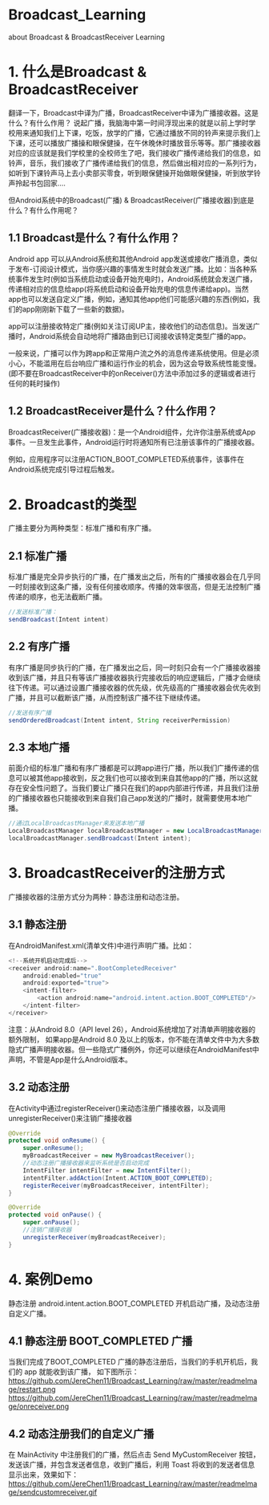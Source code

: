 # Broadcast_Learning
about Broadcast &amp; BroadcastReceiver Learning

# 1. 什么是Broadcast & BroadcastReceiver
翻译一下，Broadcast中译为广播，BroadcastReceiver中译为广播接收器。这是什么？有什么作用？
说起广播，我脑海中第一时间浮现出来的就是以前上学时学校用来通知我们上下课，吃饭，放学的广播，它通过播放不同的铃声来提示我们上下课，还可以播放广播操和眼保健操，在午休晚休时播放音乐等等。那广播接收器对应的应该就是我们学校里的全校师生了吧，我们接收广播传递给我们的信息，如铃声，音乐，我们接收了广播传递给我们的信息，然后做出相对应的一系列行为，如听到下课铃声马上去小卖部买零食，听到眼保健操开始做眼保健操，听到放学铃声拎起书包回家....

但Android系统中的Broadcast(广播) & BroadcastReceiver(广播接收器)到底是什么？有什么作用呢？

## 1.1 Broadcast是什么？有什么作用？
Android app 可以从Android系统和其他Android app发送或接收广播消息，类似于发布-订阅设计模式，当你感兴趣的事情发生时就会发送广播。比如：当各种系统事件发生时(例如当系统启动或设备开始充电时)，Android系统就会发送广播，传递相对应的信息给app(将系统启动和设备开始充电的信息传递给app)。当然app也可以发送自定义广播，例如，通知其他app他们可能感兴趣的东西(例如，我们的app刚刚新下载了一些新的数据)。

app可以注册接收特定广播(例如关注订阅UP主，接收他们的动态信息)。当发送广播时，Android系统会自动地将广播路由到已订阅接收该特定类型广播的app。

一般来说，广播可以作为跨app和正常用户流之外的消息传递系统使用。但是必须小心，不能滥用在后台响应广播和运行作业的机会，因为这会导致系统性能变慢。(即不要在BroadcastReceiver中的onReceiver()方法中添加过多的逻辑或者进行任何的耗时操作)
## 1.2 BroadcastReceiver是什么？什么作用？
BroadcastReceiver(广播接收器)：是一个Android组件，允许你注册系统或App事件。一旦发生此事件，Android运行时将通知所有已注册该事件的广播接收器。

例如，应用程序可以注册ACTION_BOOT_COMPLETED系统事件，该事件在Android系统完成引导过程后触发。
# 2. Broadcast的类型
广播主要分为两种类型：标准广播和有序广播。
## 2.1 标准广播
标准广播是完全异步执行的广播，在广播发出之后，所有的广播接收器会在几乎同一时刻接收到这条广播，没有任何接收顺序。传播的效率很高，但是无法控制广播传递的顺序，也无法截断广播。
```java
//发送标准广播：
sendBroadcast(Intent intent)
```
## 2.2 有序广播
有序广播是同步执行的广播，在广播发出之后，同一时刻只会有一个广播接收器接收到该广播，并且只有等该广播接收器执行完接收后的响应逻辑后，广播才会继续往下传递。可以通过设置广播接收器的优先级，优先级高的广播接收器会优先收到广播，并且可以截断该广播，从而控制该广播不往下继续传递。
```java
//发送有序广播
sendOrderedBroadcast(Intent intent, String receiverPermission)
```
## 2.3 本地广播
前面介绍的标准广播和有序广播都是可以跨app进行广播，所以我们广播传递的信息可以被其他app接收到，反之我们也可以接收到来自其他app的广播，所以这就存在安全性问题了。当我们要让广播只在我们的app内部进行传递，并且我们注册的广播接收器也只能接收到来自我们自己app发送的广播时，就需要使用本地广播。
```java
//通过LocalBroadcastManager来发送本地广播
LocalBroadcastManager localBroadcastManager = new LocalBroadcastManager(Context context);
localBroadcastManager.sendBroadcast(Intent intent);
```
# 3. BroadcastReceiver的注册方式
广播接收器的注册方式分为两种：静态注册和动态注册。
## 3.1 静态注册
在AndroidManifest.xml(清单文件)中进行声明广播。比如：
```java
<!--系统开机启动完成后-->
<receiver android:name=".BootCompletedReceiver"
    android:enabled="true"
    android:exported="true">
    <intent-filter>
        <action android:name="android.intent.action.BOOT_COMPLETED"/>
    </intent-filter>
</receiver>
```
注意：从Android 8.0（API level 26），Android系统增加了对清单声明接收器的额外限制， 如果app是Android 8.0 及以上的版本，你不能在清单文件中为大多数隐式广播声明接收器。但一些隐式广播例外，你还可以继续在AndroidManifest中声明，不管是App是什么Android版本。
## 3.2 动态注册
在Activity中通过registerReceiver()来动态注册广播接收器，以及调用unregisterReceiver()来注销广播接收器
```java
@Override
protected void onResume() {
    super.onResume();
    myBroadcastReceiver = new MyBroadcastReceiver();
    //动态注册广播接收器来监听系统是否启动完成
    IntentFilter intentFilter = new IntentFilter();
    intentFilter.addAction(Intent.ACTION_BOOT_COMPLETED);
    registerReceiver(myBroadcastReceiver, intentFilter);
}

@Override
protected void onPause() {
    super.onPause();
    //注销广播接收器
    unregisterReceiver(myBroadcastReceiver);
}
```
# 4. 案例Demo
静态注册 android.intent.action.BOOT_COMPLETED 开机启动广播，及动态注册自定义广播。
## 4.1 静态注册 BOOT_COMPLETED 广播
当我们完成了BOOT_COMPLETED 广播的静态注册后，当我们的手机开机后，我们的 app 就能收到该广播， 如下图所示：
https://github.com/JereChen11/Broadcast_Learning/raw/master/readmeImage/restart.png
https://github.com/JereChen11/Broadcast_Learning/raw/master/readmeImage/onreceiver.png

## 4.2 动态注册我们的自定义广播
在 MainActivity 中注册我们的广播，然后点击 Send MyCustomReceiver 按钮，发送该广播，并包含发送者信息，收到广播后，利用 Toast 将收到的发送者信息显示出来，效果如下：
https://github.com/JereChen11/Broadcast_Learning/raw/master/readmeImage/sendcustomreceiver.gif

